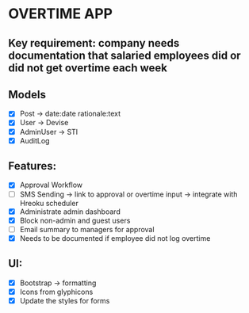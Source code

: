 # OVERTIME APP

## Key requirement: company needs documentation that salaried employees did or did not get overtime each week

## Models
- [x] Post -> date:date rationale:text
- [x] User -> Devise
- [x] AdminUser -> STI
- [x] AuditLog

## Features:
- [x] Approval Workflow
- [ ] SMS Sending -> link to approval or overtime input -> integrate with Hreoku scheduler
- [x] Administrate admin dashboard
- [x] Block non-admin and guest users
- [ ] Email summary to managers for approval
- [x] Needs to be documented if employee did not log overtime

## UI:
- [x] Bootstrap -> formatting
- [x] Icons from glyphicons
- [x] Update the styles for forms